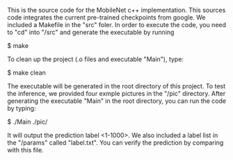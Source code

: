 This is the source code for the MobileNet c++ implementation. This sources code integrates the current pre-trained checkpoints from google. 
We included a Makefile in the "src" foler. In order to execute the code, you need to "cd" into "/src" and generate the executable by running 

$ make

To clean up the project (.o files and executable "Main"), type:

$ make clean

The executable will be generated in the root directory of this project. To test the inference, we provided four exmple pictures in the "/pic" directory. After generating the executable "Main" in the root directory, you can run the code by typing:

$ ./Main ./pic/<picture you want to test>

It will output the prediction label <1-1000>. We also included a label list in the "/params" called "label.txt". You can verify the prediction by comparing with this file.

